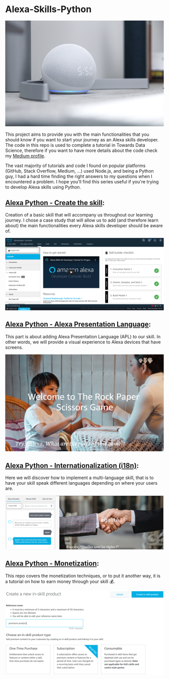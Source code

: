 # Alexa-Skills-Python

![Alexa Photo by Brandon Romanchuk on Unsplash](./images/alexa.jpeg)

This project aims to provide you with the main functionalities that you should know if you want to start your journey as an Alexa skills developer. The code in this repo is used to complete a tutorial in Towards Data Science, therefore if you want to have more details about the code check my [Medium profile](https://aissam-outchakoucht.medium.com/).

The vast majority of tutorials and code I found on popular platforms (GitHub, Stack Overflow, Medium, ...) used Node.js, and being a Python guy, I had a hard time finding the right answers to my questions when I encountered a problem. I hope you'll find this series useful if you're trying to develop Alexa skills using Python.

## [Alexa Python - Create the skill](https://github.com/aissam-out/Alexa-Skills-Python/tree/main/Alexa%20Python%20-%20Create%20the%20skill): 
Creation of a basic skill that will accompany us throughout our learning journey. I chose a case study that will allow us to add (and therefore learn about) the main functionalities every Alexa skills developer should be aware of.

![Skill creation](./images/intro.png)
 
## [Alexa Python - Alexa Presentation Language](https://github.com/aissam-out/Alexa-Skills-Python/tree/main/Alexa%20Python%20-%20Alexa%20Presentation%20Language): 
This part is about adding Alexa Presentation Language (APL) to our skill. In other words, we will provide a visual experience to Alexa devices that have screens. 

![APL](./images/apl.png)

## [Alexa Python - Internationalization (i18n)](https://github.com/aissam-out/Alexa-Skills-Python/tree/main/Alexa%20Python%20-%20i18n): 
Here we will discover how to implement a multi-language skill, that is to have your skill speak different languages depending on where your users are.

![i18n](./images/i18n.png)

## [Alexa Python - Monetization](https://github.com/aissam-out/Alexa-Skills-Python/tree/main/Alexa%20Python%20-%20Monetization): 
This repo covers the monetization techniques, or to put it another way, it is a tutorial on how to earn money through your skill 💰.

![monetization](./images/monetization.png)
